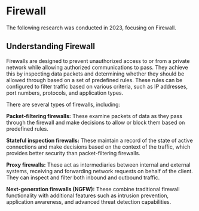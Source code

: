 # Firewall
The following research was conducted in 2023, focusing on Firewall. 

## Understanding Firewall

Firewalls are designed to prevent unauthorized access to or from a private network while allowing authorized communications to pass. They achieve this by inspecting data packets and determining whether they should be allowed through based on a set of predefined rules. These rules can be configured to filter traffic based on various criteria, such as IP addresses, port numbers, protocols, and application types.

There are several types of firewalls, including:

**Packet-filtering firewalls:** These examine packets of data as they pass through the firewall and make decisions to allow or block them based on predefined rules.

**Stateful inspection firewalls:** These maintain a record of the state of active connections and make decisions based on the context of the traffic, which provides better security than packet-filtering firewalls.

**Proxy firewalls:** These act as intermediaries between internal and external systems, receiving and forwarding network requests on behalf of the client. They can inspect and filter both inbound and outbound traffic.

**Next-generation firewalls (NGFW):** These combine traditional firewall functionality with additional features such as intrusion prevention, application awareness, and advanced threat detection capabilities.
